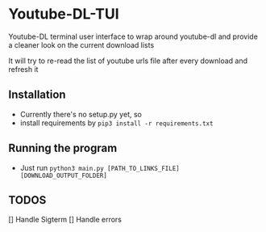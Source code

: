 # Youtube-DL-TUI

Youtube-DL terminal user interface to wrap around youtube-dl
and provide a cleaner look on the current download lists

It will try to re-read the list of youtube urls file after every download
and refresh it


## Installation
- Currently there's no setup.py yet, so
- install requirements by `pip3 install -r requirements.txt`


## Running the program
- Just run `python3 main.py [PATH_TO_LINKS_FILE] [DOWNLOAD_OUTPUT_FOLDER]`


## TODOS

[] Handle Sigterm
[] Handle errors